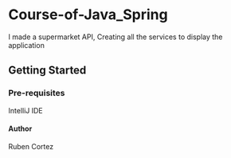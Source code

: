# Course-of-Java_Spring
I made a supermarket API, Creating all the services to display the application
## Getting Started

### Pre-requisites
IntelliJ IDE

#### Author
Ruben Cortez
